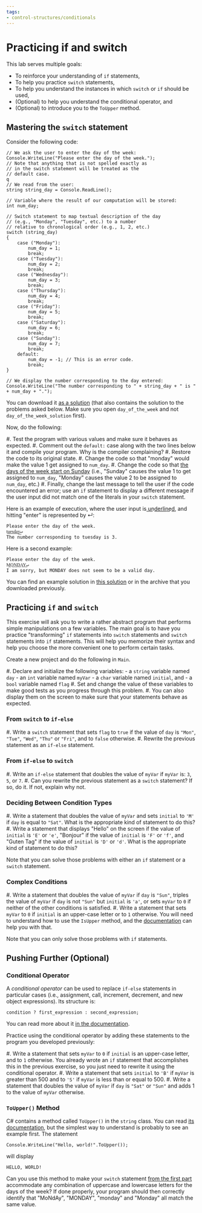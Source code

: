 ```yaml
---
tags:
- control-structures/conditionals
---
```


#  Practicing if and switch

This lab serves multiple goals:

- To reinforce your understanding of `if` statements,
- To help you practice `switch` statements,
- To help you understand the instances in which `switch` or `if` should be used,
- (Optional) to help you understand the conditional operator, and
- (Optional) to introduce you to the `ToUpper` method.


## Mastering the `switch` statement

Consider the following code:

```
// We ask the user to enter the day of the week:
Console.WriteLine("Please enter the day of the week.");
// Note that anything that is not spelled exactly as 
// in the switch statement will be treated as the 
// default case.
q
// We read from the user:
string string_day = Console.ReadLine();

// Variable where the result of our computation will be stored:
int num_day;

// Switch statement to map textual description of the day 
// (e.g., "Monday", "Tuesday", etc.) to a number 
// relative to chronological order (e.g., 1, 2, etc.)
switch (string_day)
{
    case ("Monday"):
        num_day = 1;
        break;
    case ("Tuesday"):
        num_day = 2;
        break;
    case ("Wednesday"):
        num_day = 3;
        break;
    case ("Thursday"):
        num_day = 4;
        break;
    case ("Friday"):
        num_day = 5;
        break;
    case ("Saturday"):
        num_day = 6;
        break;
    case ("Sunday"):
        num_day = 7;
        break;
    default:
        num_day = -1; // This is an error code.
        break;
}

// We display the number corresponding to the day entered:
Console.WriteLine("The number corresponding to " + string_day + " is " + num_day + ".");
```

You can download it [as a solution](./code/projects/day_of_the_week.zip) (that also contains the solution to the problems asked below. Make sure you open `day_of_the_week` and not `day_of_the_week_solution` first).

Now, do the following:

#. Test the program with various values and make sure it behaves as expected.
#. Comment out the `default:` case along with the two lines below it and compile your program. Why is the compiler complaining?
#. Restore the code to its original state.
#. Change the code so that "monday" would make the value 1 get assigned to `num_day`.
#. Change the code so that [the days of the week start on Sunday](https://www.wikiwand.com/en/Names_of_the_days_of_the_week#Days_numbered_from_Sunday) (i.e., "Sunday" causes the value 1 to get assigned to `num_day`, "Monday" causes the value 2 to be assigned to `num_day`, etc.)
#. Finally, change the last message to tell the user if the code encountered an error; use an `if` statement to display a different message if the user input did not match one of the literals in your `switch` statement.

Here is an example of execution, where the user input is u͟n͟d͟e͟r͟l͟i͟n͟e͟d͟, and hitting "enter" is represented by ↵:

```text
Please enter the day of the week.
t͟u͟e͟s͟d͟a͟y͟↵
The number corresponding to tuesday is 3.
```

Here is a second example:

```text
Please enter the day of the week.
M͟O͟N͟D͟A͟Y͟↵
I am sorry, but MONDAY does not seem to be a valid day.
```

You can find an example solution in [this solution](./code/projects/day_of_the_week_solution.zip) or in the archive that you downloaded previously.


## Practicing `if` and `switch`

This exercise will ask you to write a rather abstract program that performs simple manipulations on a few variables.
The main goal is to have you practice "transforming" `if` statements into `switch` statements and `switch` statements
into `if` statements. 
This will help you memorize their syntax and help you choose the more convenient one to perform certain tasks.

Create a new project and do the following in `Main`.

#. Declare and initialize the following variables:
    - a `string` variable named `day`
    - an `int` variable named `myVar`
    - a `char` variable named `initial`, and
    - a `bool` variable named `flag`
#. Set and change the value of these variables to make good tests as you progress through this problem.
#. You can also display them on the screen to make sure that your statements behave as expected.

### From `switch` to `if-else`

#. Write a `switch` statement that sets `flag` to `true` if the value of `day` is `"Mon"`, `"Tue"`, `"Wed"`, `"Thu"` or `"Fri"`, and to `false` otherwise.
#. Rewrite the previous statement as an `if-else` statement.

### From `if-else` to `switch`

#. Write an `if-else` statement that doubles the value of `myVar` if `myVar` is: `3`, `5`, or `7`.
#. Can you rewrite the previous statement as a `switch` statement? If so, do it. If not, explain why not.

### Deciding Between Condition Types

#. Write a statement that doubles the value of `myVar` and sets `initial` to `'M'` if `day` is equal to `"Sat"`.
What is the appropriate kind of statement to do this?
#. Write a statement that displays "Hello" on the screen if the value of `initial` is `'E'` or `'e'`, "Bonjour" if the value of `initial` is `'F'` or `'f'`, and "Guten Tag" if the value of `initial` is `'D'` or `'d'`.
What is the appropriate kind of statement to do this?

Note that you can solve those problems with either an `if` statement or a `switch` statement.

### Complex Conditions

#. Write a statement that doubles the value of `myVar` if `day` is `"Sun"`, triples the value of `myVar` if `day` is not `"Sun"` but `initial` is `'a'`, or sets `myVar` to `0` if neither of the other conditions is satisfied.
#. Write a statement that sets `myVar` to `0` if `initial` is an upper-case letter or to `1` otherwise. You will need to understand how to use the `IsUpper` method, and the [documentation](https://docs.microsoft.com/en-us/dotnet/api/system.char.isupper?view=net-5.0) can help you with that.

Note that you can only solve those problems with `if` statements.

## Pushing Further (Optional)

### Conditional Operator

A *conditional operator* can be used to replace `if-else` statements in particular cases (i.e., assignment, call, increment, decrement, and new object expressions). Its structure is:

`condition ? first_expression : second_expression;`

You can read more about it [in the documentation](https://docs.microsoft.com/en-us/dotnet/csharp/language-reference/operators/conditional-operator).

Practice using the conditional operator by adding these statements to the program you developed previously:

#. Write a statement that sets `myVar` to `0` if `initial` is an upper-case letter, and to `1` otherwise. You already wrote an `if` statement that accomplishes this in the previous exercise, so you just need to rewrite it using the conditional operator.
#. Write a statement that sets `initial` to `'B'` if `myVar` is greater than 500 and to `'S'` if `myVar` is less than or equal to 500.
#. Write a statement that doubles the value of `myVar` if `day` is `"Sat"` or `"Sun"` and adds 1 to the value of `myVar` otherwise.

### `ToUpper()` Method

C# contains a method called `ToUpper()` in the `string` class. You can read [its documentation](https://learn.microsoft.com/en-us/dotnet/api/system.string.toupper?view=net-6.0), but the simplest way to understand is probably to see an example first.
The statement

```
Console.WriteLine("Hello, world!".ToUpper());
```

will display 

```text
HELLO, WORLD!
```

Can you use this method to make your `switch` statement [from the first part](#mastering-the-switch-statement) accommodate any combination of uppercase and lowercase letters for the days of the week? 
If done properly, your program should then correctly identify that "MoNdAy", "MONDAY", "monday" and "Monday" all match the same value.
